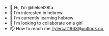 - 👋 Hi, I’m @helsel28ta
- 👀 I’m interested in hebrew
- 🌱 I’m currently learning hebrew
- 💞️ I’m looking to collaborate on a girl
- 📫 How to reach me Tylercat1963@outlook.co,

<!---
helsel28ta/helsel28ta is a ✨ special ✨ repository because its `README.md` (this file) appears on your GitHub profile.
You can click the Preview link to take a look at your changes.
--->
